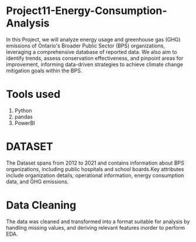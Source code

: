 # Project11-Energy-Consumption-Analysis
In this Project, we will analyze energy usage and greenhouse gas (GHG) emissions of Ontario's Broader Public Sector (BPS) organizations, leveraging a comprehensive database of reported data. We also aim to identify trends, assess conservation effectiveness, and pinpoint areas for improvement, informing data-driven strategies to achieve climate change mitigation goals within the BPS.
# Tools used
1. Python
2. pandas
3. PowerBI
# DATASET
The Dataset spans from 2012 to 2021 and contains information about BPS organizations, including public hospitals and school boards.Key attributes include organization details, operational information, energy consumption data, and GHG emissions.
# Data Cleaning
The data was cleaned and transformed into a format suitable for analysis by handling missing values, and deriving relevant features inorder to perform EDA.
